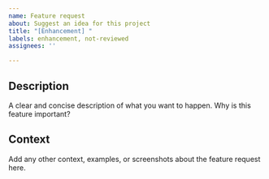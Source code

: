 ```yaml
---
name: Feature request
about: Suggest an idea for this project
title: "[Enhancement] "
labels: enhancement, not-reviewed
assignees: ''

---
```


## Description
A clear and concise description of what you want to happen. Why is this feature important?

## Context
Add any other context, examples, or screenshots about the feature request here.
